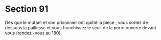 # Section 91

Dès que le mutant et son prisonnier ont quitté la pièce ; vous sortez
de dessous la paillasse et vous franchissez le seuil de la porte
ouverte devant vous (rendez -vous au  180).